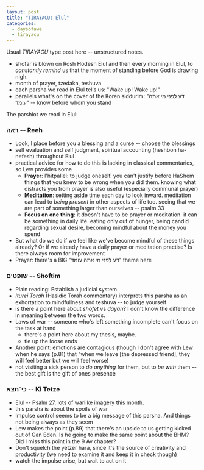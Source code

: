 ```yaml
---
layout: post
title: "TIRAYACU: Elul"
categories:
  - daysofawe
  - tirayacu
---
```


Usual *TIRAYACU* type post here -- unstructured notes.

 * shofar is blown on Rosh Hodesh Elul and then every morning in Elul, to *constantly remind* us that 
   the moment of standing before God is drawing nigh.
 * month of prayer, tzedaka, teshuva
 * each parsha we read in Elul tells us: "Wake up! Wake up!"
 * parallels what's on the cover of the Koren siddurim: "דע לפני מי אתה עומד" -- know before whom you stand

The parshiot we read in Elul: 

### ראה -- Reeh

 * Look, I place before you a blessing and a curse -- choose the blessings 
 * self evaluation and self judgment, spiritual accounting (heshbon ha-nefesh) throughout Elul
 * practical advice for how to do this is lacking in classical commentaries, so Lew provides some
   * **Prayer**: l'hitpallel: to judge oneself. you can't justify before HaShem things that you knew
     to be wrong when you did them. knowing what distracts you from prayer is also useful (especially 
     communal prayer)
   * **Meditation**: setting aside time each day to look inward. meditation can lead to *being present* in 
     other aspects of life too. seeing that we are part of something larger than ourselves -- psalm 33
   * **Focus on one thing**: it doesn't have to be prayer or meditation. it can be something in daily life. 
     eating only out of hunger, being candid regarding sexual desire, becoming mindful about the money you spend
 * But what do we do if we feel like we've become mindful of these things already? Or if we already have a daily
   prayer or meditation practise? Is there always room for improvement
 * Prayer: there's a BIG "דע לפני מי אתה עומד" theme here

### שופטים -- Shoftim

 * Plain reading: Establish a judicial system. 
 * *Iturei Torah* (Hasidic Torah commentary) interprets this parsha as an exhortation to mindfullness and teshuva -- 
   to judge yourself
 * is there a point here about *shofet* vs *dayan*? I don't know the difference in meaning between the two words.
 * Laws of war -- someone who's left something incomplete can't focus on the task at hand
   * there's a point here about my thesis, maybe.
   * tie up the loose ends
 * Another point: emotions are contagious (though I don't agree with Lew when he says (p.81) that "when we leave 
   [the depressed friend], they will feel better but we will feel worse)
 * not visiting a sick person to *do anything* for them, but to *be with* them -- the best gift is the gift of ones 
   presence

### כי־תצא -- Ki Tetze

 * Elul -- Psalm 27. lots of warlike imagery this month. 
 * this parsha is about the spoils of war
 * Impulse control seems to be a big message of this parsha. And things not being always as they seem
 * Lew makes the point (p.89) that there's an upside to us getting kicked out of Gan Eden. Is he going to make 
   the same point about the BHM? Did I miss this point in the 9 Av chapter?
 * Don't squelch the yetzer hara, since it's the source of creativity and productivity (we need to examine it and 
   keep it in check though)
 * watch the impulse arise, but wait to act on it